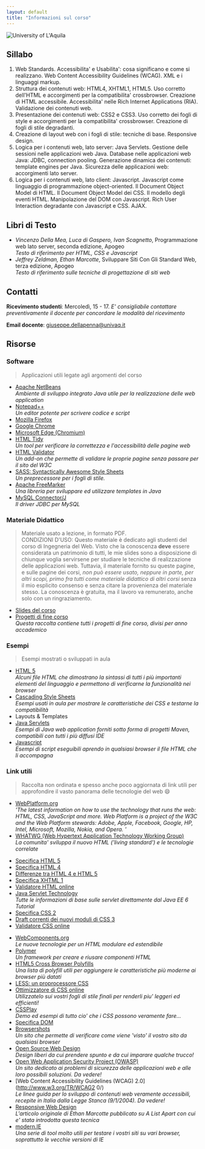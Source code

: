 ```yaml
---
layout: default
title: "Informazioni sul corso"
---
```


<img src="https://www.disim.univaq.it/skins/aqua/img/logo2021-2.png" title="" alt="University of L'Aquila" data-align="center">

## Sillabo

1. Web Standards. Accessibilita' e Usabilita': cosa significano e come si realizzano. Web Content Accessibility Guidelines (WCAG). XML e i linguaggi markup.
2. Struttura dei contenuti web: HTML4, XHTML1, HTML5. Uso corretto dell'HTML e accorgimenti per la compatibilita' crossbrowser. Creazione di HTML accessibile. Accessibilita' nelle Rich Internet Applications (RIA). Validazione dei contenuti web.
3. Presentazione dei contenuti web: CSS2 e CSS3. Uso corretto dei fogli di style e accorgimenti per la compatibilita' crossbrowser. Creazione di fogli di stile degradanti.
4. Creazione di layout web con i fogli di stile: tecniche di base. Responsive design.
5. Logica per i contenuti web, lato server: Java Servlets. Gestione delle sessioni nelle applicazioni web Java. Database nelle applicazioni web Java: JDBC, connection pooling. Generazione dinamica dei contenuti: template engines per Java. Sicurezza delle applicazioni web: accorgimenti lato server.
6. Logica per i contenuti web, lato client: Javascript. Javascript come linguaggio di programmazione object-oriented. Il Document Object Model di HTML. Il Document Object Model dei CSS. Il modello degli eventi HTML. Manipolazione del DOM con Javascript. Rich User Interaction degradante con Javascript e CSS. AJAX.

## Libri di Testo

* *Vincenzo Della Mea, Luca di Gaspero, Ivan Scagnetto*, Programmazione web lato server, seconda edizione, Apogeo  
  *Testo di riferimento per HTML, CSS e Javascript*
* *Jeffrey Zeldman, Ethan Marcotte*, Sviluppare Siti Con Gli Standard Web, terza edizione, Apogeo  
  *Testo di riferimento sulle tecniche di progettazione di siti web*

## Contatti

**Ricevimento studenti**: Mercoledì, 15 - 17. *E' consigliabile contattare preventivamente il docente per concordare le modalità del ricevimento*

**Email docente**: giuseppe.dellapenna@univaq.it

## Risorse

### Software

> Applicazioni utili legate agli argomenti del corso

* [Apache NetBeans](https://netbeans.apache.org/download/)  
  *Ambiente di sviluppo integrato Java utile per la realizzazione delle web application*
* [Notepad++](http://notepad-plus.sourceforge.net/)  
  *Un editor potente per scrivere codice e script*
* [Mozilla Firefox](http://www.getfirefox.com/)
* [Google Chrome](http://www.google.com/chrome/)
* [Microsoft Edge (Chromium)](https://www.microsoft.com/en-us/edge)
* [HTML Tidy](http://tidy.sourceforge.net/)  
  *Un tool per verificare la correttezza e l'accessibilità delle pagine web*
* [HTML Validator](http://users.skynet.be/mgueury/mozilla/download.html)  
  *Un add-on che permette di validare le proprie pagine senza passare per il sito del W3C*
* [SASS: Syntactically Awesome Style Sheets](http://sass-lang.com)  
  *Un preprecessore per i fogli di stile.*
* [Apache FreeMarker](https://freemarker.apache.org/)  
  *Una libreria per sviluppare ed utilizzare templates in Java*
* [MySQL Connector/J](http://www.mysql.com/downloads/connector/j/)  
  *Il driver JDBC per MySQL*

### Materiale Didattico

> Materiale usato a lezione, in formato PDF.  
> CONDIZIONI D'USO: Questo materiale è dedicato agli studenti del corso di Ingegneria del Web. Visto che la conoscenza **deve** essere considerata
> un patrimonio di tutti, le mie slides sono a disposizione di chiunque voglia servirsene per studiare le tecniche di realizzazione delle applicazioni
> web. Tuttavia, il materiale fornito su queste pagine, e sulle pagine dei corsi, *non può essere usato, neppure in parte, per altri scopi, primo fra tutti come materiale didattico di altri corsi* senza il mio esplicito consenso e senza citare la provenienza del materiale stesso. La conoscenza è gratuita, ma il lavoro va remunerato, anche solo con un ringraziamento.

* [Slides del corso](https://github.com/WebEngineering-Univaq/WE_Lecture_Slides)
* [Progetti di fine corso](https://github.com/WebEngineering-Univaq/Project_Specifications)  
  *Questa raccolta contiene tutti i progetti di fine corso, divisi per anno accademico*

### Esempi

> Esempi mostrati o sviluppati in aula

* [HTML 5](https://github.com/WebEngineering-Univaq/HTML_Examples)  
  *Alcuni file HTML che dimostrano la sintassi di tutti i più importanti elementi del linguaggio e permettono di verificarne la funzionalità nei browser*
* [Cascading Style Sheets](https://github.com/WebEngineering-Univaq/CSS_Examples)  
  *Esempi usati in aula per mostrare le caratteristiche dei CSS e testarne la compatibilità*
* Layouts & Templates
* [Java Servlets](https://github.com/orgs/WebEngineering-Univaq/repositories?q=Java_&type=all&language=&sort=name)  
  *Esempi di Java web application forniti sotto forma di progetti Maven, compatibili con tutti i più diffusi IDE*
* [Javascript](https://github.com/orgs/WebEngineering-Univaq/repositories?q=JS_&type=all&language=&sort=name)  
  *Esempi di script eseguibili aprendo in qualsiasi browser il file HTML che li accompagna*

### Link utili

> Raccolta non ordinata e spesso anche poco aggiornata di link utili per approfondire il vasto panorama delle tecnologie del web :smile:

* [WebPlatform.org](http://www.webplatform.org/)  
  *'The latest information on how to use the technology that runs the web: HTML, CSS, JavaScript and more. Web Platform is a project of the W3C and the Web Platform stewards: Adobe, Apple, Facebook, Google, HP, Intel, Microsoft, Mozilla, Nokia, and Opera. '*
* [WHATWG (Web Hypertext Application Technology Working Group)](https://whatwg.org/)  
  *La comunita' sviluppa il nuovo HTML ('living standard') e le tecnologie correlate*
- [Specifica HTML 5](http://www.w3.org/TR/html5/)
- [Specifica HTML 4](http://www.w3.org/TR/html4/)
- [Differenze tra HTML 4 e HTML 5](http://www.w3.org/TR/html5-diff/)
- [Specifica XHTML 1](http://www.w3.org/TR/xhtml1/)
- [Validatore HTML online](http://validator.w3.org/)
- [Java Servlet Technology](http://download.oracle.com/javaee/6/tutorial/doc/bnafd.html)  
  *Tutte le informazioni di base sulle servlet direttamente dal Java EE 6 Tutorial*
- [Specifica CSS 2](http://www.w3.org/TR/CSS21/)
- [Draft correnti dei nuovi moduli di CSS 3](http://www.w3.org/Style/CSS/current-work)
- [Validatore CSS online](http://jigsaw.w3.org/css-validator/)
* [WebComponents.org](http://webcomponents.org/)  
  *Le nuove tecnologie per un HTML modulare ed estendibile*
* [Polymer](https://www.polymer-project.org/)  
  *Un framework per creare e riusare componenti HTML*
* [HTML5 Cross Browser Polyfills](https://polyfill.io/)  
  *Una lista di polyfill utili per aggiungere le caratteristiche più moderne ai browser più datati*
* [LESS: un proprocessore CSS](http://lesscss.org/)
* [Ottimizzatore di CSS online](http://www.cleancss.com/)  
  *Utilizzatelo sui vostri fogli di stile finali per renderli piu' leggeri ed efficienti!*
* [CSSPlay](http://www.cssplay.co.uk/)  
  *Demo ed esempi di tutto cio' che i CSS possono veramente fare...*
* [Specifica DOM](http://www.w3.org/DOM/DOMTR)
* [Browsershots](http://browsershots.org/)  
  *Un sito che permette di verificare come viene 'visto' il vostro sito da qualsiasi browser*
* [Open Source Web Design](http://www.oswd.org/)  
  *Design liberi da cui prendere spunto e da cui imparare qualche trucco!*
* [Open Web Application Security Project (OWASP)](https://www.owasp.org/)  
  *Un sito dedicato ai problemi di sicurezza delle applicazioni web e alle loro possibili soluzioni. Da vedere!*
* [Web Content Accessibility Guidelines (WCAG) 2.0](http://www.w3.org/TR/WCAG2 0/)  
  *Le linee guida per lo sviluppo di contenuti web veramente accessibili, recepite in Italia dalla Legge Stanca (9/1/2004). Da vedere!*
* [Responsive Web Design](http://www.alistapart.com/articles/responsive-web-design/)  
  *L'articolo originale di Ethan Marcotte pubblicato su A List Apart con cui e' stata introdotta questa tecnica*
* [modern.IE](http://www.modern.ie/)  
  *Una serie di tool molto utili per testare i vostri siti su vari browser, soprattutto le vecchie versioni di IE*
